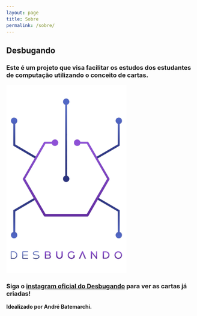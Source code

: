 ```yaml
---
layout: page
title: Sobre
permalink: /sobre/
---
```


## Desbugando

### Este é um projeto que visa facilitar os estudos dos estudantes de computação utilizando o conceito de cartas.

<img src="../images/Logo Desbugando.png" width="320" height="500">

### Siga o [instagram oficial do Desbugando](https://www.instagram.com/des_bugando/) para ver as cartas já criadas!

**Idealizado por André Batemarchi.**
